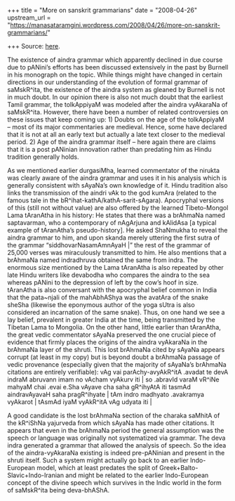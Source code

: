 +++
title = "More on sanskrit grammarians"
date = "2008-04-26"
upstream_url = "https://manasataramgini.wordpress.com/2008/04/26/more-on-sanskrit-grammarians/"

+++
Source: [here](https://manasataramgini.wordpress.com/2008/04/26/more-on-sanskrit-grammarians/).

The existence of aindra grammar which apparently declined in due course
due to pANini’s efforts has been discussed extensively in the past by
Burnell in his monograph on the topic. While things might have changed
in certain directions in our understanding of the evolution of formal
grammar of saMskR^ita, the existence of the aindra system as gleaned by
Burnell is not in much doubt. In our opinion there is also not much
doubt that the earliest Tamil grammar, the tolkAppiyaM was modeled after
the aindra vyAkaraNa of saMskR^ita. However, there have been a number of
related controversies on these issues that keep coming up: 1) Doubts on
the age of the tolkAppiyaM – most of its major commentaries are
medieval. Hence, some have declared that it is not at all an early text
but actually a late text closer to the medieval period. 2) Age of the
aindra grammar itself – here again there are claims that it is a post
pANinian innovation rather than predating him as Hindu tradition
generally holds.

As we mentioned earlier durgasiMha, learned commentator of the nirukta
was clearly aware of the aindra grammar and uses it in his analysis
which is generally consistent with sAyaNa’s own knowledge of it. Hindu
tradition also links the transmission of the aindri vAk to the god
kumAra (related to the famous tale in the
bR^ihat-kathA/kathA-sarit-sAgara). Apocryphal versions of this (still
not without value) are also offered by the learned Tibeto-Mongol Lama
tAranAtha in his history: He states that there was a brAhmaNa named
saptavarman, who a contemporary of nAgArjuna and kAlidAsa \[a typical
example of tAranAtha’s pseudo-history\]. He asked ShaNmukha to reveal
the aindra grammar to him, and upon skanda merely uttering the first
sutra of the grammar “siddhovarNasamAmnAyaH \|” the rest of the grammar
of 25,000 verses was miraculously transmitted to him. He also mentions
that a brAhmaNa named indradhruva obtained the same from indra. The
enormous size mentioned by the Lama tAranAtha is also repeated by other
late Hindu writers like devabodha who compares the aindra to the sea
whereas pANini to the depression of left by the cow’s hoof in size.
tAranAtha is also conversant with the apocryphal belief common in India
that the pata\~njali of the mahAbhAShya was the avatAra of the snake
sheSha (likewise the eponymous author of the yoga sUtra is also
considered an incarnation of the same snake). Thus, on one hand we see a
lay belief, prevalent in greater India at the time, being transmitted by
the Tibetan Lama to Mongolia. On the other hand, little earlier than
tAranAtha, the great vedic commentator sAyaNa preserved the one crucial
piece of evidence that firmly places the origins of the aindra vyAkaraNa
in the brAhmaNa layer of the shruti. This lost brAhmaNa cited by sAyaNa
appears corrupt (at least in my copy) but is beyond doubt a brAhmaNa
passage of vedic provenance (especially given that the majority of
sAyaNa’s brAhmaNa citations are entirely verifiable): vAg vai
parAchy-avyAkR^itA .avadat te devA indraM abruvann imam no vAcham
vyAkurv iti \| so .abravId varaM vR^iNe mahyaM chai .evai e.Sha vAyave
cha saha gR^ihyAtA iti tasmAd aindravAyavaH saha pragR^ihyate \| tAm
indro madhyato .avakramya vyAkarot \| tAsmAd iyaM vyAkR^itA vAg udyata
iti \|

A good candidate is the lost brAhmaNa section of the charaka saMhitA of
the kR^iShNa yajurveda from which sAyaNa has made other citations. It
appears that even in the brAhmaNa period the general assumption was the
speech or language was originally not systematized via grammar. The deva
indra generated a grammar that allowed the analysis of speech. So the
idea of the aindra-vyAkaraNa existing is indeed pre-pANinian and present
in the shruti itself. Such a system might actually go back to an earlier
Indo-European model, which at least predates the split of
Greek+Balto-Slavic+Indo-Iranian and might be related to the earlier
Indo-European concept of the divine speech which survives in the Indic
world in the form of saMskR^ita being deva-bhAShA.

